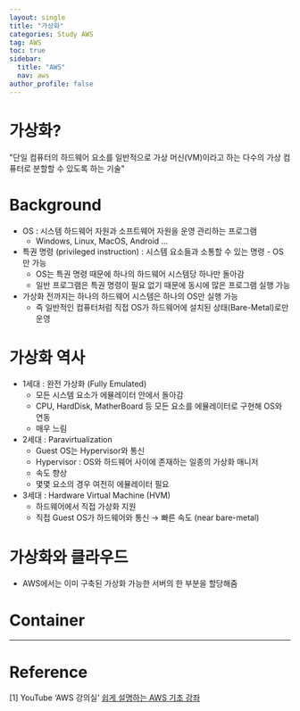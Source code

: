 ```yaml
---
layout: single
title: "가상화"
categories: Study AWS
tag: AWS
toc: true
sidebar:
  title: "AWS"
  nav: aws
author_profile: false
---
```


# 가상화?

"단일 컴퓨터의 하드웨어 요소를 일반적으로 가상 머신(VM)이라고 하는 다수의 가상 컴퓨터로 분할할 수 있도록 하는 기술"

# Background

- OS : 시스템 하드웨어 자원과 소프트웨어 자원을 운영 관리하는 프로그램
  - Windows, Linux, MacOS, Android ...
- 특권 명령 (privileged instruction) : 시스템 요소들과 소통할 수 있는 명령 - OS만 가능
  - OS는 특권 명령 때문에 하나의 하드웨어 시스템당 하나만 돌아감
  - 일반 프로그램은 특권 명령이 필요 없기 때문에 동시에 많은 프로그램 실행 가능
- 가상화 전까지는 하나의 하드웨어 시스템은 하나의 OS만 실행 가능
  - 즉 일반적인 컴퓨터처럼 직접 OS가 하드웨어에 설치된 상태(Bare-Metal)로만 운영

# 가상화 역사

- 1세대 : 완전 가상화 (Fully Emulated)
  - 모든 시스템 요소가 에뮬레이터 안에서 돌아감
  - CPU, HardDisk, MatherBoard 등 모든 요소를 에뮬레이터로 구현해 OS와 연동
  - 매우 느림
- 2세대 : Paravirtualization
  - Guest OS는 Hypervisor와 통신
  - Hypervisor : OS와 하드웨어 사이에 존재하는 일종의 가상화 매니저
  - 속도 향상
  - 몇몇 요소의 경우 여전히 에뮬레이터 필요
- 3세대 : Hardware Virtual Machine (HVM)
  - 하드웨어에서 직접 가상화 지원
  - 직접 Guest OS가 하드웨어와 통신 → 빠른 속도 (near bare-metal)

# 가상화와 클라우드
- AWS에서는 이미 구축된 가상화 가능한 서버의 한 부분을 할당해줌

# Container

---

# Reference

[1] YouTube ‘AWS 강의실’ [쉽게 설명하는 AWS 기초 강좌](https://youtube.com/playlist?list=PLfth0bK2MgIan-SzGpHIbfnCnjj583K2m)